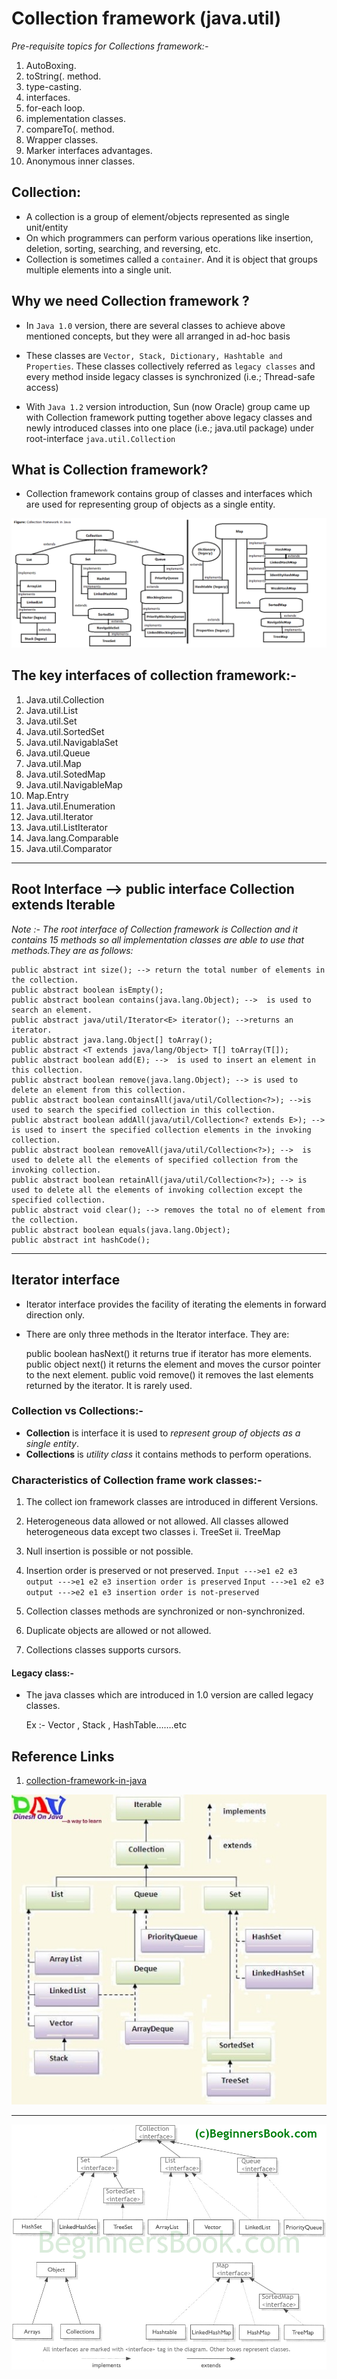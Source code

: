 # Collection framework (java.util)

*Pre-requisite topics for Collections framework:-*
1.  AutoBoxing.
2. toString(. method.
3. type-casting.
4. interfaces.
5. for-each loop.
6. implementation classes.
7. compareTo(. method.
8. Wrapper classes.
9. Marker interfaces advantages.
10. Anonymous inner classes.

## Collection:
- A collection is a group of element/objects represented as single unit/entity
- On which programmers can perform various operations like insertion, deletion, sorting, searching, and reversing, etc.
- Collection is sometimes called a `container`. And it is object that groups multiple elements into a single unit.

## Why we need Collection framework ?
- In `Java 1.0` version, there are several classes to achieve above mentioned concepts, but they were all arranged in ad-hoc basis
- These classes are `Vector, Stack, Dictionary, Hashtable and Properties`. These classes collectively referred as `legacy classes` and every method inside legacy classes is synchronized (i.e.; Thread-safe access)

- With `Java 1.2` version introduction, Sun (now Oracle) group came up with Collection framework putting together above legacy classes and newly introduced classes into one place (i.e.; java.util package) under root-interface `java.util.Collection`

## What is Collection framework?

*   Collection framework contains group of classes and interfaces which are used for representing group of objects as a single entity.

![01-Collection-framework-hierarchy-in-java](01-Collection-framework-hierarchy-in-java.png "01-Collection-framework-hierarchy-in-java") 


## The key interfaces of collection framework:-
1. Java.util.Collection
2. Java.util.List
3. Java.util.Set
4. Java.util.SortedSet
5. Java.util.NavigablaSet
6. Java.util.Queue
7. Java.util.Map
8. Java.util.SotedMap
9. Java.util.NavigableMap
10. Map.Entry
11. Java.util.Enumeration
12. Java.util.Iterator
13. Java.util.ListIterator
14. Java.lang.Comparable
15. Java.util.Comparator


------------------------------------------------------------


## Root Interface --> public interface Collection<E> extends Iterable<E>
_Note :- The root interface of Collection framework is Collection and it contains 15 methods so all implementation classes are able to use that methods.They are as follows:_

	public abstract int size(); --> return the total number of elements in the collection.
	public abstract boolean isEmpty();
	public abstract boolean contains(java.lang.Object); -->  is used to search an element.
	public abstract java/util/Iterator<E> iterator(); -->returns an iterator.
	public abstract java.lang.Object[] toArray();
	public abstract <T extends java/lang/Object> T[] toArray(T[]);
	public abstract boolean add(E); -->  is used to insert an element in this collection.
	public abstract boolean remove(java.lang.Object); --> is used to delete an element from this collection.
	public abstract boolean containsAll(java/util/Collection<?>); -->is used to search the specified collection in this collection.
	public abstract boolean addAll(java/util/Collection<? extends E>); --> is used to insert the specified collection elements in the invoking collection.
	public abstract boolean removeAll(java/util/Collection<?>); -->  is used to delete all the elements of specified collection from the invoking collection.
	public abstract boolean retainAll(java/util/Collection<?>); --> is used to delete all the elements of invoking collection except the specified collection.
	public abstract void clear(); --> removes the total no of element from the collection.
	public abstract boolean equals(java.lang.Object);
	public abstract int hashCode();
------------------------------------------------------------

## Iterator interface
-	Iterator interface provides the facility of iterating the elements in forward direction only.
-	There are only three methods in the Iterator interface. They are:

	public boolean hasNext() it returns true if iterator has more elements.
	public object next() it returns the element and moves the cursor pointer to the next element.
	public void remove() it removes the last elements returned by the iterator. It is rarely used.

### Collection vs Collections:-

*   **Collection**  is interface it is used to _represent group of objects as a single entity_.
*   **Collections**  is _utility class_  it contains methods to perform operations.


### Characteristics of Collection frame work classes:-

1. The collect ion framework classes are introduced in different Versions.
2. Heterogeneous data allowed or not allowed. All classes allowed heterogeneous data except two classes
i. TreeSet ii. TreeMap
3. Null insertion is possible or not possible.
4. Insertion order is preserved or not preserved.
	`Input --->e1 e2 e3 output --->e1 e2 e3 insertion order is preserved` 
	`Input --->e1 e2 e3 output --->e2 e1 e3 insertion order is not-preserved`	

5. Collection classes methods are synchronized or non-synchronized.
6. Duplicate objects are allowed or not allowed.
7. Collections classes supports cursors.


#### Legacy class:- 
* The java classes which are introduced in 1.0 version are called legacy classes.
	
	Ex :- Vector , Stack , HashTable…….etc


## Reference Links
1. [collection-framework-in-java](https://www.benchresources.net/collection-framework-in-java/ "benchresources") 

![collectionhierarchy.jpg](collectionhierarchy.jpg "collectionhierarchy") 
  
--- 

![02-Java-collection-framework-hierarchy](02-Java-collection-framework-hierarchy.png "02-Java-collection-framework-hierarchy") 







